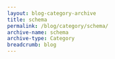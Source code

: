 ```yaml
---
layout: blog-category-archive
title: schema
permalink: /blog/category/schema/
archive-name: schema
archive-type: Category
breadcrumb: blog
---
```

